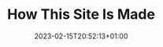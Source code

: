 ---
title: "How This Site Is Made"
date: 2023-02-15T20:52:13+01:00
description:
draft: false
tags: []
---